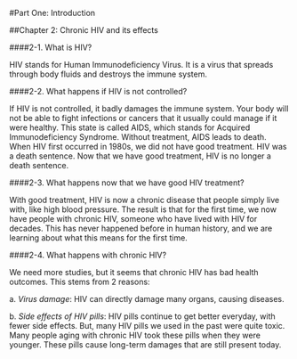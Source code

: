 #Part One: Introduction

##Chapter 2: Chronic HIV and its effects

####2-1. What is HIV?

HIV stands for Human Immunodeficiency Virus. It is a virus that spreads through body fluids and destroys the immune system. 

####2-2. What happens if HIV is not controlled?

If HIV is not controlled, it badly damages the immune system. Your body will not be able to fight infections or cancers that it usually could manage if it were healthy. This state is called AIDS, which stands for Acquired Immunodeficiency Syndrome. Without treatment, AIDS leads to death. When HIV first occurred in 1980s, we did not have good treatment. HIV was a death sentence. Now that we have good treatment, HIV is no longer a death sentence.

####2-3. What happens now that we have good HIV treatment?

With good treatment, HIV is now a chronic disease that people simply live with, like high blood pressure. The result is that for the first time, we now have people with chronic HIV, someone who have lived with HIV for decades. This has never happened before in human history, and we are learning about what this means for the first time.

####2-4. What happens with chronic HIV?

We need more studies, but it seems that chronic HIV has bad health outcomes. This stems from 2 reasons:

a.	*Virus damage*: HIV can directly damage many organs, causing diseases.

b.	*Side effects of HIV pills*: HIV pills continue to get better everyday, with fewer side effects. But, many HIV pills we used in the past were quite toxic. Many people aging with chronic HIV took these pills when they were younger. These pills cause long-term damages that are still present today.


